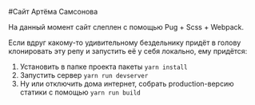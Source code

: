 #Сайт Артёма Самсонова

На данный момент сайт слеплен с помощью Pug + Scss + Webpack.

Если вдруг какому-то удивительному бездельнику придёт в голову клонировать эту репу и запустить её у себя локально, ему придётся:

1. Установить в папке проекта пакеты `yarn install`
2. Запустить сервер  `yarn run devserver`
3. Ну или отключить дома интернет, собрать production-версию статики с помощью `yarn run build`
